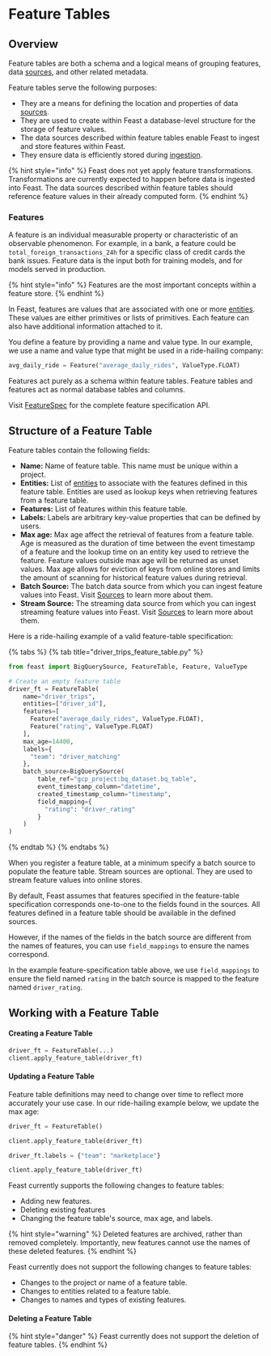 # Feature Tables

## Overview

Feature tables are both a schema and a logical means of grouping features, data [sources](sources.md), and other related metadata.

Feature tables serve the following purposes:

* They are a means for defining the location and properties of data [sources](sources.md).
* They are used to create within Feast a database-level structure for the storage of feature values.
* The data sources described within feature tables enable Feast to ingest and store features within Feast.
* They ensure data is efficiently stored during [ingestion](../user-guide/data-ingestion.md).

{% hint style="info" %}
Feast does not yet apply feature transformations. Transformations are currently expected to happen before data is ingested into Feast. The data sources described within feature tables should reference feature values in their already computed form.
{% endhint %}

### Features

A feature is an individual measurable property or characteristic of an observable phenomenon. For example, in a bank, a feature could be `total_foreign_transactions_24h` for a specific class of credit cards the bank issues. Feature data is the input both for training models, and for models served in production. 

{% hint style="info" %}
Features are the most important concepts within a feature store.
{% endhint %}

In Feast, features are values that are associated with one or more [entities](entities.md). These values are either primitives or lists of primitives. Each feature can also have additional information attached to it.

You define a feature by providing a name and value type. In our example, we use a name and value type that might be used in a ride-hailing company:

```python
avg_daily_ride = Feature("average_daily_rides", ValueType.FLOAT)
```

Features act purely as a schema within feature tables. Feature tables and features act as normal database tables and columns.

Visit [FeatureSpec](https://api.docs.feast.dev/grpc/feast.core.pb.html#FeatureSpecV2) for the complete feature specification API.

## Structure of a Feature Table

Feature tables contain the following fields:

* **Name:** Name of feature table. This name must be unique within a project.
* **Entities:** List of [entities](entities.md) to associate with the features defined in this feature table. Entities are used as lookup keys when retrieving features from a feature table.
* **Features:** List of features within this feature table.
* **Labels:** Labels are arbitrary key-value properties that can be defined by users.
* **Max age:** Max age affect the retrieval of features from a feature table. Age is measured as the duration of time between the event timestamp of a feature and the lookup time on an entity key used to retrieve the feature. Feature values outside max age will be returned as unset values. Max age allows for eviction of keys from online stores and limits the amount of scanning for historical feature values during retrieval.
* **Batch Source:** The batch data source from which you can ingest feature values into Feast. Visit [Sources](sources.md) to learn more about them.
* **Stream Source:** The streaming data source from which you can ingest streaming feature values into Feast. Visit [Sources](sources.md) to learn more about them.

Here is a ride-hailing example of a valid feature-table specification:

{% tabs %}
{% tab title="driver\_trips\_feature\_table.py" %}
```python
from feast import BigQuerySource, FeatureTable, Feature, ValueType

# Create an empty feature table
driver_ft = FeatureTable(
    name="driver_trips",
    entities=["driver_id"],
    features=[
      Feature("average_daily_rides", ValueType.FLOAT),
      Feature("rating", ValueType.FLOAT)
    ],
    max_age=14400,
    labels={
      "team": "driver_matching" 
    },
    batch_source=BigQuerySource(
        table_ref="gcp_project:bq_dataset.bq_table",
        event_timestamp_column="datetime",
        created_timestamp_column="timestamp",
        field_mapping={
          "rating": "driver_rating"
        }
    )
)
```
{% endtab %}
{% endtabs %}

When you register a feature table, at a minimum specify a batch source to populate the feature table. Stream sources are optional. They are used to stream feature values into online stores.

By default, Feast assumes that features specified in the feature-table specification corresponds one-to-one to the fields found in the sources. All features defined in a feature table should be available in the defined sources.

However, if the names of the fields in the batch source are different from the names of features, you can use `field_mappings` to ensure the names correspond. 

In the example feature-specification table above, we use `field_mappings` to ensure the field named `rating` in the batch source is mapped to the feature named `driver_rating`.

## Working with a Feature Table

#### Creating a Feature Table

```python
driver_ft = FeatureTable(...)
client.apply_feature_table(driver_ft)
```

#### Updating a Feature Table

Feature table definitions may need to change over time to reflect more accurately your use case. In our ride-hailing example below, we update the max age:

```python
driver_ft = FeatureTable()

client.apply_feature_table(driver_ft)

driver_ft.labels = {"team": "marketplace"}

client.apply_feature_table(driver_ft)
```

Feast currently supports the following changes to feature tables:

* Adding new features.
* Deleting existing features
* Changing the feature table's source, max age, and labels.

{% hint style="warning" %}
Deleted features are archived, rather than removed completely. Importantly, new features cannot use the names of these deleted features.
{% endhint %}

Feast currently does not support the following changes to feature tables:

* Changes to the project or name of a feature table.
* Changes to entities related to a feature table.
* Changes to names and types of existing features.

#### Deleting a Feature Table

{% hint style="danger" %}
Feast currently does not support the deletion of feature tables.
{% endhint %}

